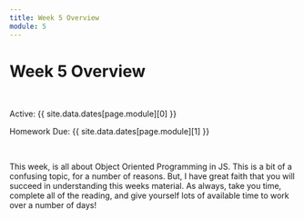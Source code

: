 ```yaml
---
title: Week 5 Overview
module: 5
---
```


# Week 5 Overview <br />


<br />


Active: {{ site.data.dates[page.module][0] }}

Homework Due: {{ site.data.dates[page.module][1] }}


<br />

<!-- <div class="embed-responsive embed-responsive-16by9"><iframe class="embed-responsive-item" src="https://www.youtube.com/embed/GGX5lm2me0A" frameborder="0" allowfullscreen></iframe></div> -->


This week, is all about Object Oriented Programming in JS. This is a bit of a confusing topic, for a number of reasons. But, I have great faith that you will succeed in understanding this weeks material. As always, take you time, complete all of the reading, and give yourself lots of available time to work over a number of days!
